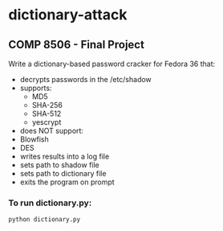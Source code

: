 # dictionary-attack

## COMP 8506 - Final Project

Write a dictionary-based password cracker for Fedora 36 that:
- decrypts passwords in the /etc/shadow
- supports:
  - MD5
  - SHA-256
  - SHA-512
  - yescrypt
 - does NOT support:
  - Blowfish
  - DES
 - writes results into a log file
 - sets path to shadow file
 - sets path to dictionary file
 - exits the program on prompt

### To run dictionary.py:

```python dictionary.py```
